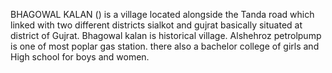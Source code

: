 BHAGOWAL KALAN () is a village located alongside the Tanda road which linked with two different districts sialkot and gujrat basically situated at district of Gujrat. Bhagowal kalan is historical village. Alshehroz petrolpump is one of most poplar gas station. there also a bachelor college of girls and High school for boys and women.

